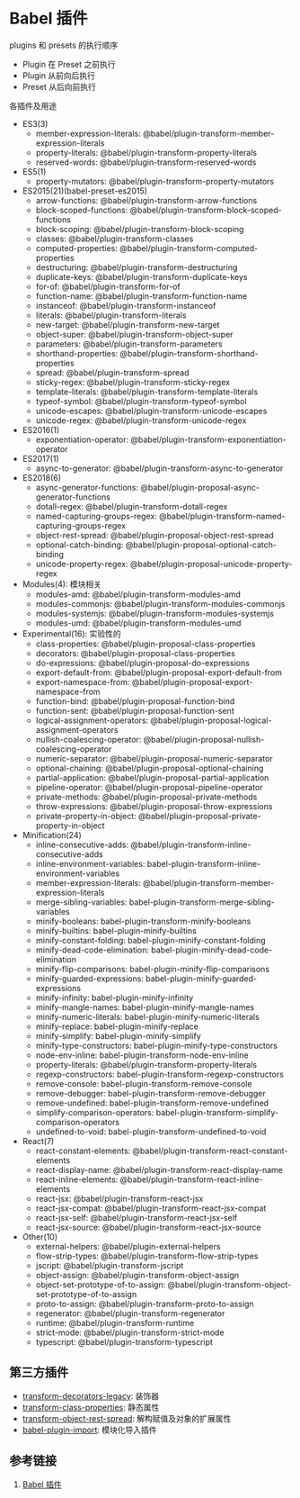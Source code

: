 <!--
 * @Author: SilvesterChiao
 * @Date: 2020-05-11 14:23:40
 * @LastEditors: SilvesterChiao
 * @LastEditTime: 2020-08-14 11:21:48
 -->

# Babel 插件

plugins 和 presets 的执行顺序

- Plugin 在 Preset 之前执行
- Plugin 从前向后执行
- Preset 从后向前执行

各插件及用途

- ES3(3)
    - member-expression-literals: @babel/plugin-transform-member-expression-literals
    - property-literals: @babel/plugin-transform-property-literals
    - reserved-words: @babel/plugin-transform-reserved-words
- ES5(1)
    - property-mutators: @babel/plugin-transform-property-mutators
- ES2015(21)(babel-preset-es2015)
    - arrow-functions: @babel/plugin-transform-arrow-functions
    - block-scoped-functions: @babel/plugin-transform-block-scoped-functions
    - block-scoping: @babel/plugin-transform-block-scoping
    - classes: @babel/plugin-transform-classes
    - computed-properties: @babel/plugin-transform-computed-properties
    - destructuring: @babel/plugin-transform-destructuring
    - duplicate-keys: @babel/plugin-transform-duplicate-keys
    - for-of: @babel/plugin-transform-for-of
    - function-name: @babel/plugin-transform-function-name
    - instanceof: @babel/plugin-transform-instanceof
    - literals: @babel/plugin-transform-literals
    - new-target: @babel/plugin-transform-new-target
    - object-super: @babel/plugin-transform-object-super
    - parameters: @babel/plugin-transform-parameters
    - shorthand-properties: @babel/plugin-transform-shorthand-properties
    - spread: @babel/plugin-transform-spread
    - sticky-regex: @babel/plugin-transform-sticky-regex
    - template-literals: @babel/plugin-transform-template-literals
    - typeof-symbol: @babel/plugin-transform-typeof-symbol
    - unicode-escapes: @babel/plugin-transform-unicode-escapes
    - unicode-regex: @babel/plugin-transform-unicode-regex
- ES2016(1)
    - exponentiation-operator: @babel/plugin-transform-exponentiation-operator
- ES2017(1)
    - async-to-generator: @babel/plugin-transform-async-to-generator
- ES2018(6)
    - async-generator-functions: @babel/plugin-proposal-async-generator-functions
    - dotall-regex: @babel/plugin-transform-dotall-regex
    - named-capturing-groups-regex: @babel/plugin-transform-named-capturing-groups-regex
    - object-rest-spread: @babel/plugin-proposal-object-rest-spread
    - optional-catch-binding: @babel/plugin-proposal-optional-catch-binding
    - unicode-property-regex: @babel/plugin-proposal-unicode-property-regex
- Modules(4): 模块相关
    - modules-amd: @babel/plugin-transform-modules-amd
    - modules-commonjs: @babel/plugin-transform-modules-commonjs
    - modules-systemjs: @babel/plugin-transform-modules-systemjs
    - modules-umd: @babel/plugin-transform-modules-umd
- Experimental(16): 实验性的
    - class-properties: @babel/plugin-proposal-class-properties
    - decorators: @babel/plugin-proposal-class-properties
    - do-expressions: @babel/plugin-proposal-do-expressions
    - export-default-from: @babel/plugin-proposal-export-default-from
    - export-namespace-from: @babel/plugin-proposal-export-namespace-from
    - function-bind: @babel/plugin-proposal-function-bind
    - function-sent: @babel/plugin-proposal-function-sent
    - logical-assignment-operators: @babel/plugin-proposal-logical-assignment-operators
    - nullish-coalescing-operator: @babel/plugin-proposal-nullish-coalescing-operator
    - numeric-separator: @babel/plugin-proposal-numeric-separator
    - optional-chaining: @babel/plugin-proposal-optional-chaining
    - partial-application: @babel/plugin-proposal-partial-application
    - pipeline-operator: @babel/plugin-proposal-pipeline-operator
    - private-methods: @babel/plugin-proposal-private-methods
    - throw-expressions: @babel/plugin-proposal-throw-expressions
    - private-property-in-object: @babel/plugin-proposal-private-property-in-object
- Minification(24)
    - inline-consecutive-adds: @babel/plugin-transform-inline-consecutive-adds
    - inline-environment-variables: babel-plugin-transform-inline-environment-variables
    - member-expression-literals: @babel/plugin-transform-member-expression-literals
    - merge-sibling-variables: babel-plugin-transform-merge-sibling-variables
    - minify-booleans: babel-plugin-transform-minify-booleans
    - minify-builtins: babel-plugin-minify-builtins
    - minify-constant-folding: babel-plugin-minify-constant-folding
    - minify-dead-code-elimination: babel-plugin-minify-dead-code-elimination
    - minify-flip-comparisons: babel-plugin-minify-flip-comparisons
    - minify-guarded-expressions: babel-plugin-minify-guarded-expressions
    - minify-infinity: babel-plugin-minify-infinity
    - minify-mangle-names: babel-plugin-minify-mangle-names
    - minify-numeric-literals: babel-plugin-minify-numeric-literals
    - minify-replace: babel-plugin-minify-replace
    - minify-simplify: babel-plugin-minify-simplify
    - minify-type-constructors: babel-plugin-minify-type-constructors
    - node-env-inline: babel-plugin-transform-node-env-inline
    - property-literals: @babel/plugin-transform-property-literals
    - regexp-constructors: babel-plugin-transform-regexp-constructors
    - remove-console: babel-plugin-transform-remove-console
    - remove-debugger: babel-plugin-transform-remove-debugger
    - remove-undefined: babel-plugin-transform-remove-undefined
    - simplify-comparison-operators: babel-plugin-transform-simplify-comparison-operators
    - undefined-to-void: babel-plugin-transform-undefined-to-void
- React(7)
    - react-constant-elements: @babel/plugin-transform-react-constant-elements
    - react-display-name: @babel/plugin-transform-react-display-name
    - react-inline-elements: @babel/plugin-transform-react-inline-elements
    - react-jsx: @babel/plugin-transform-react-jsx
    - react-jsx-compat: @babel/plugin-transform-react-jsx-compat
    - react-jsx-self: @babel/plugin-transform-react-jsx-self
    - react-jsx-source: @babel/plugin-transform-react-jsx-source
- Other(10)
    - external-helpers: @babel/plugin-external-helpers
    - flow-strip-types: @babel/plugin-transform-flow-strip-types
    - jscript: @babel/plugin-transform-jscript
    - object-assign: @babel/plugin-transform-object-assign
    - object-set-prototype-of-to-assign: @babel/plugin-transform-object-set-prototype-of-to-assign
    - proto-to-assign: @babel/plugin-transform-proto-to-assign
    - regenerator: @babel/plugin-transform-regenerator
    - runtime: @babel/plugin-transform-runtime
    - strict-mode: @babel/plugin-transform-strict-mode
    - typescript: @babel/plugin-transform-typescript

## 第三方插件

- [transform-decorators-legacy](https://www.npmjs.com/package/babel-plugin-transform-decorators-legacy): 装饰器
- [transform-class-properties](https://www.npmjs.com/package/babel-plugin-transform-class-properties): 静态属性
- [transform-object-rest-spread](https://www.npmjs.com/package/babel-plugin-transform-object-rest-spread): 解构赋值及对象的扩展属性
- [babel-plugin-import](https://www.npmjs.com/package/babel-plugin-import): 模块化导入插件

## 参考链接

1. [Babel 插件](https://www.babeljs.cn/docs/plugins)
